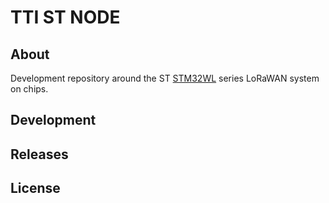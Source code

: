 # TTI ST NODE

## About
Development repository around the ST [STM32WL](https://www.st.com/en/microcontrollers-microprocessors/stm32wl-series.html) series LoRaWAN system on chips.

## Development

## Releases

## License
